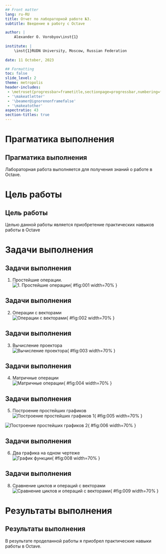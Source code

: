 ```yaml
---
## Front matter
lang: ru-RU
title: Отчет по лабораторной работе №3.
subtitle: Введение в работу с Octave

author: |
	Alexander O. Vorobyov\inst{1}
	
institute: |
	\inst{1}RUDN University, Moscow, Russian Federation
	
date: 11 October, 2023

## Formatting
toc: false
slide_level: 2
theme: metropolis
header-includes: 
 - \metroset{progressbar=frametitle,sectionpage=progressbar,numbering=fraction}
 - '\makeatletter'
 - '\beamer@ignorenonframefalse'
 - '\makeatother'
aspectratio: 43
section-titles: true
---
```


# Прагматика выполнения

## Прагматика выполнения

Лабораторная работа выполняется для получения знаний о работе в Octave. 

# Цель работы

## Цель работы

Целью данной работы является приобретение практических навыков работы в Octave

# Задачи выполнения  

## Задачи выполнения  

1. Простейшие операции.    
![1. Простейшие операции](screens/1.png){ #fig:001 width=70% }  

## Задачи выполнения  

2. Операции с векторами  
![Операции с векторами](screens/2.png){ #fig:002 width=70% }  

## Задачи выполнения  

3. Вычисление проектора    
![Вычисление проектора](screens/3.png){ #fig:003 width=70% }  

## Задачи выполнения  

4. Матричные операции  
![Матричные операции](screens/4.png){ #fig:004 width=70% }  

## Задачи выполнения  

5. Построение простейших графиков  
![Построение простейших графиков 1](screens/5.png){ #fig:005 width=70% }  

![Построение простейших графиков 2](screens/6.png){ #fig:006 width=70% } 

## Задачи выполнения  

6. Два графика на одном чертеже  
![График функции](screens/8.png){ #fig:008 width=70% }  

## Задачи выполнения  

8. Сравнение циклов и операций с векторами  
![Сравнение циклов и операций с векторами](screens/9.png){ #fig:009 width=70% }  

# Результаты выполнения 

## Результаты выполнения 

В результате проделанной работы я приобрел практические навыки работы в Octave.


